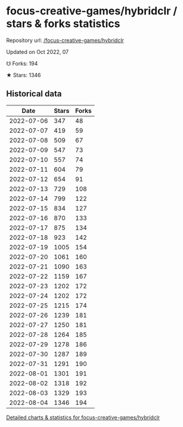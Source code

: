 # focus-creative-games/hybridclr / stars & forks statistics

Repository url: [/focus-creative-games/hybridclr](https://github.com/focus-creative-games/hybridclr)

Updated on Oct 2022, 07

☋ Forks: 194

★ Stars: 1346

## Historical data
| Date | Stars | Forks |
|------|-------|-------|
| 2022-07-06 | 347 | 48 | 
| 2022-07-07 | 419 | 59 | 
| 2022-07-08 | 509 | 67 | 
| 2022-07-09 | 547 | 73 | 
| 2022-07-10 | 557 | 74 | 
| 2022-07-11 | 604 | 79 | 
| 2022-07-12 | 654 | 91 | 
| 2022-07-13 | 729 | 108 | 
| 2022-07-14 | 799 | 122 | 
| 2022-07-15 | 834 | 127 | 
| 2022-07-16 | 870 | 133 | 
| 2022-07-17 | 875 | 134 | 
| 2022-07-18 | 923 | 142 | 
| 2022-07-19 | 1005 | 154 | 
| 2022-07-20 | 1061 | 160 | 
| 2022-07-21 | 1090 | 163 | 
| 2022-07-22 | 1159 | 167 | 
| 2022-07-23 | 1202 | 172 | 
| 2022-07-24 | 1202 | 172 | 
| 2022-07-25 | 1215 | 174 | 
| 2022-07-26 | 1239 | 181 | 
| 2022-07-27 | 1250 | 181 | 
| 2022-07-28 | 1264 | 185 | 
| 2022-07-29 | 1278 | 186 | 
| 2022-07-30 | 1287 | 189 | 
| 2022-07-31 | 1291 | 190 | 
| 2022-08-01 | 1301 | 191 | 
| 2022-08-02 | 1318 | 192 | 
| 2022-08-03 | 1329 | 193 | 
| 2022-08-04 | 1346 | 194 | 


[Detailed charts & statistics for focus-creative-games/hybridclr](https://reviewgithub.com/rep/focus-creative-games/hybridclr)
